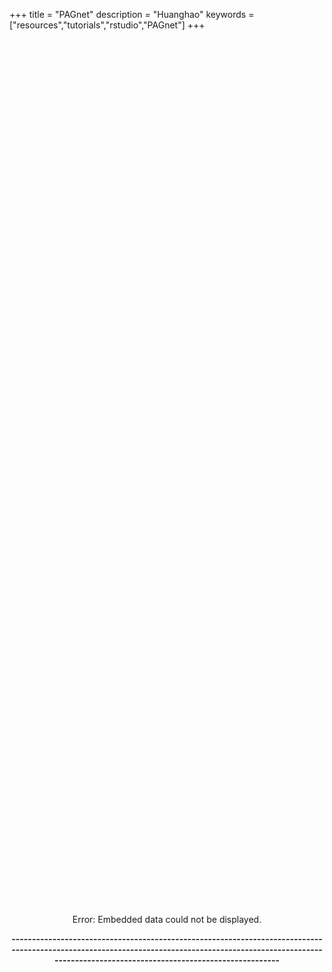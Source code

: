 +++
title = "PAGnet"
description = "Huanghao"
keywords = ["resources","tutorials","rstudio","PAGnet"]
+++

<div align=center>

<object data="http://144.214.26.35:8238/PAGnet/" width="1200" height="1400">
    <embed src="http://144.214.26.35:8238/PAGnet/" width="1200" height="1400"> </embed>
    Error: Embedded data could not be displayed.
</object>


<br>

**---------------------------------------------------------------------------------------------------------------------------------------------------------------------------------------------------------------**

<br><br><br>
